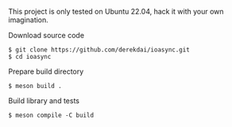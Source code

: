 This project is only tested on Ubuntu 22.04, hack it with your own imagination.

Download source code
```shell
$ git clone https://github.com/derekdai/ioasync.git
$ cd ioasync
```

Prepare build directory
```shell
$ meson build .
```

Build library and tests
```shell
$ meson compile -C build
```
